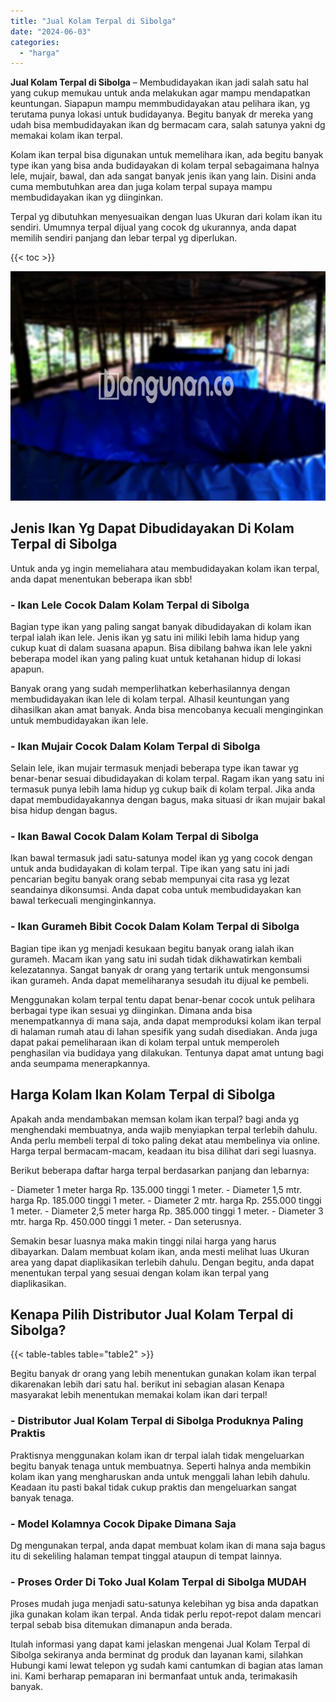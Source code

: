```yaml
---
title: "Jual Kolam Terpal di Sibolga"
date: "2024-06-03"
categories: 
  - "harga"
---
```


**Jual Kolam Terpal di Sibolga** – Membudidayakan ikan jadi salah satu hal yang cukup memukau untuk anda melakukan agar mampu mendapatkan keuntungan. Siapapun mampu memmbudidayakan atau pelihara ikan, yg terutama punya lokasi untuk budidayanya. Begitu banyak dr mereka yang udah bisa membudidayakan ikan dg bermacam cara, salah satunya yakni dg memakai kolam ikan terpal.

Kolam ikan terpal bisa digunakan untuk memelihara ikan, ada begitu banyak type ikan yang bisa anda budidayakan di kolam terpal sebagaimana halnya lele, mujair, bawal, dan ada sangat banyak jenis ikan yang lain. Disini anda cuma membutuhkan area dan juga kolam terpal supaya mampu membudidayakan ikan yg diinginkan.

Terpal yg dibutuhkan menyesuaikan dengan luas Ukuran dari kolam ikan itu sendiri. Umumnya terpal dijual yang cocok dg ukurannya, anda dapat memilih sendiri panjang dan lebar terpal yg diperlukan.

{{< toc >}}

![Jual Kolam Terpal di Sibolga](/images/jual-kolam-terpal-62.png)

## Jenis Ikan Yg Dapat Dibudidayakan Di Kolam Terpal di Sibolga

Untuk anda yg ingin memeliahara atau membudidayakan kolam ikan terpal, anda dapat menentukan beberapa ikan sbb!

### \- Ikan Lele Cocok Dalam Kolam Terpal di Sibolga

Bagian type ikan yang paling sangat banyak dibudidayakan di kolam ikan terpal ialah ikan lele. Jenis ikan yg satu ini miliki lebih lama hidup yang cukup kuat di dalam suasana apapun. Bisa dibilang bahwa ikan lele yakni beberapa model ikan yang paling kuat untuk ketahanan hidup di lokasi apapun.

Banyak orang yang sudah memperlihatkan keberhasilannya dengan membudidayakan ikan lele di kolam terpal. Alhasil keuntungan yang dihasilkan akan amat banyak. Anda bisa mencobanya kecuali menginginkan untuk membudidayakan ikan lele.

### \- Ikan Mujair Cocok Dalam Kolam Terpal di Sibolga

Selain lele, ikan mujair termasuk menjadi beberapa type ikan tawar yg benar-benar sesuai dibudidayakan di kolam terpal. Ragam ikan yang satu ini termasuk punya lebih lama hidup yg cukup baik di kolam terpal. Jika anda dapat membudidayakannya dengan bagus, maka situasi dr ikan mujair bakal bisa hidup dengan bagus.

### \- Ikan Bawal Cocok Dalam Kolam Terpal di Sibolga

Ikan bawal termasuk jadi satu-satunya model ikan yg yang cocok dengan untuk anda budidayakan di kolam terpal. Tipe ikan yang satu ini jadi pencarian begitu banyak orang sebab mempunyai cita rasa yg lezat seandainya dikonsumsi. Anda dapat coba untuk membudidayakan kan bawal terkecuali menginginkannya.

### \- Ikan Gurameh Bibit Cocok Dalam Kolam Terpal di Sibolga

Bagian tipe ikan yg menjadi kesukaan begitu banyak orang ialah ikan gurameh. Macam ikan yang satu ini sudah tidak dikhawatirkan kembali kelezatannya. Sangat banyak dr orang yang tertarik untuk mengonsumsi ikan gurameh. Anda dapat memeliharanya sesudah itu dijual ke pembeli.

Menggunakan kolam terpal tentu dapat benar-benar cocok untuk pelihara berbagai type ikan sesuai yg diinginkan. Dimana anda bisa menempatkannya di mana saja, anda dapat memproduksi kolam ikan terpal di halaman rumah atau di lahan spesifik yang sudah disediakan. Anda juga dapat pakai pemeliharaan ikan di kolam terpal untuk memperoleh penghasilan via budidaya yang dilakukan. Tentunya dapat amat untung bagi anda seumpama menerapkannya.

## Harga Kolam Ikan Kolam Terpal di Sibolga

Apakah anda mendambakan memsan kolam ikan terpal? bagi anda yg menghendaki membuatnya, anda wajib menyiapkan terpal terlebih dahulu. Anda perlu membeli terpal di toko paling dekat atau membelinya via online. Harga terpal bermacam-macam, keadaan itu bisa dilihat dari segi luasnya.

Berikut beberapa daftar harga terpal berdasarkan panjang dan lebarnya:

\- Diameter 1 meter harga Rp. 135.000 tinggi 1 meter. - Diameter 1,5 mtr. harga Rp. 185.000 tinggi 1 meter. - Diameter 2 mtr. harga Rp. 255.000 tinggi 1 meter. - Diameter 2,5 meter harga Rp. 385.000 tinggi 1 meter. - Diameter 3 mtr. harga Rp. 450.000 tinggi 1 meter. - Dan seterusnya.

Semakin besar luasnya maka makin tinggi nilai harga yang harus dibayarkan. Dalam membuat kolam ikan, anda mesti melihat luas Ukuran area yang dapat diaplikasikan terlebih dahulu. Dengan begitu, anda dapat menentukan terpal yang sesuai dengan kolam ikan terpal yang diaplikasikan.

## Kenapa Pilih Distributor Jual Kolam Terpal di Sibolga?

{{< table-tables table="table2" >}}

Begitu banyak dr orang yang lebih menentukan gunakan kolam ikan terpal dikarenakan lebih dari satu hal. berikut ini sebagian alasan Kenapa masyarakat lebih menentukan memakai kolam ikan dari terpal!

### \- Distributor Jual Kolam Terpal di Sibolga Produknya Paling Praktis

Praktisnya menggunakan kolam ikan dr terpal ialah tidak mengeluarkan begitu banyak tenaga untuk membuatnya. Seperti halnya anda membikin kolam ikan yang mengharuskan anda untuk menggali lahan lebih dahulu. Keadaan itu pasti bakal tidak cukup praktis dan mengeluarkan sangat banyak tenaga.

### \- Model Kolamnya Cocok Dipake Dimana Saja

Dg mengunakan terpal, anda dapat membuat kolam ikan di mana saja bagus itu di sekeliling halaman tempat tinggal ataupun di tempat lainnya.

### \- Proses Order Di Toko Jual Kolam Terpal di Sibolga MUDAH

Proses mudah juga menjadi satu-satunya kelebihan yg bisa anda dapatkan jika gunakan kolam ikan terpal. Anda tidak perlu repot-repot dalam mencari terpal sebab bisa ditemukan dimanapun anda berada.

Itulah informasi yang dapat kami jelaskan mengenai Jual Kolam Terpal di Sibolga sekiranya anda berminat dg produk dan layanan kami, silahkan Hubungi kami lewat telepon yg sudah kami cantumkan di bagian atas laman ini. Kami berharap pemaparan ini bermanfaat untuk anda, terimakasih banyak.
